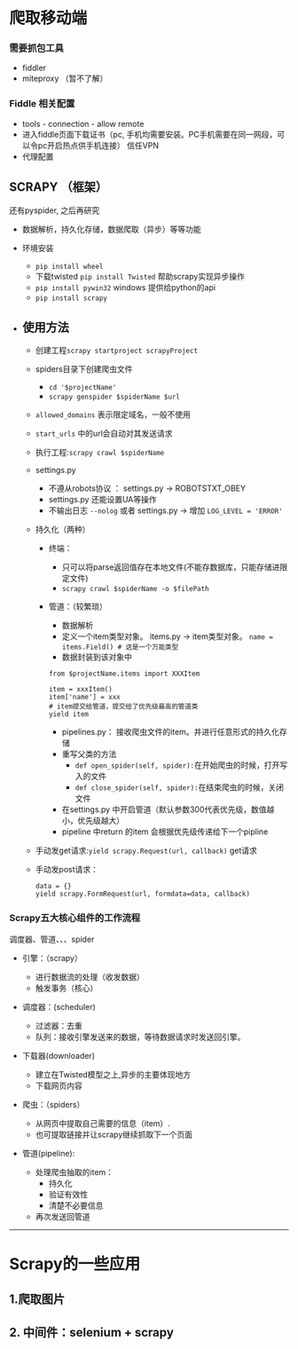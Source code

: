 # 爬取移动端

### 需要抓包工具

- fiddler
- miteproxy （暂不了解）

### Fiddle 相关配置
- tools - connection - allow remote
- 进入fiddle页面下载证书（pc, 手机均需要安装。PC手机需要在同一网段，可以令pc开启热点供手机连接） 信任VPN
- 代理配置

## SCRAPY （框架）
还有pyspider, 之后再研究

- 数据解析，持久化存储，数据爬取（异步）等等功能

- 环境安装
    - `pip install wheel`
    - 下载twisted `pip install Twisted` 帮助scrapy实现异步操作
    - `pip install pywin32` windows 提供给python的api
    - `pip install scrapy`
  
- <h2>使用方法</h2>
  
  - 创建工程`scrapy startproject scrapyProject`
  - spiders目录下创建爬虫文件
    - `cd '$projectName'`
    - `scrapy genspider $spiderName $url`
  - `allowed_domains`  表示限定域名，一般不使用
  - `start_urls` 中的url会自动对其发送请求
  - 执行工程:`scrapy crawl $spiderName`
  - settings.py
    - 不遵从robots协议 ： settings.py -> ROBOTSTXT_OBEY
    - settings.py 还能设置UA等操作
    - 不输出日志 `--nolog` 或者 settings.py -> 增加 `LOG_LEVEL = 'ERROR'`
  - 持久化（两种）
    - 终端：
      - 只可以将parse返回值存在本地文件(不能存数据库，只能存储进限定文件) 
      - `scrapy crawl $spiderName -o $filePath`
      
    - 管道：（较繁琐）
      - 数据解析
      - 定义一个item类型对象。 items.py -> item类型对象。 `name = items.Field() # 这是一个万能类型`
      - 数据封装到该对象中
      ```
      from $projectName.items import XXXItem
    
      item = xxxItem()
      item['name'] = xxx
      # item提交给管道，提交给了优先级最高的管道类
      yield item
      ```
      - pipelines.py： 接收爬虫文件的item。并进行任意形式的持久化存储
      - 重写父类的方法
        - `def open_spider(self, spider):`在开始爬虫的时候，打开写入的文件
        - `def close_spider(self, spider):`在结束爬虫的时候，关闭文件
      - 在settings.py 中开启管道（默认参数300代表优先级，数值越小，优先级越大）
      - pipeline 中return 的item 会根据优先级传递给下一个pipline
  
  - 手动发get请求:`yield scrapy.Request(url, callback)` get请求
  - 手动发post请求：
    ```
    data = {}
    yield scrapy.FormRequest(url, formdata=data, callback)
    ```
### Scrapy五大核心组件的工作流程
 调度器、管道、、、spider
- 引擎：（scrapy）
  - 进行数据流的处理（收发数据）
  - 触发事务（核心）
- 调度器：(scheduler)
  - 过滤器：去重
  - 队列：接收引擎发送来的数据，等待数据请求时发送回引擎。

- 下载器(downloader)
  - 建立在Twisted模型之上,异步的主要体现地方
  - 下载网页内容
- 爬虫：（spiders）
  - 从网页中提取自己需要的信息（item）.
  - 也可提取链接并让scrapy继续抓取下一个页面
- 管道(pipeline):
  - 处理爬虫抽取的item：
    - 持久化
    - 验证有效性
    - 清楚不必要信息
  - 再次发送回管道
  

------
# Scrapy的一些应用

## 1.爬取图片

## 2. 中间件：selenium + scrapy


  

  

        
  